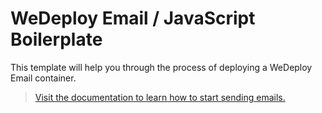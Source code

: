 # WeDeploy Email / JavaScript Boilerplate

This template will help you through the process of deploying a WeDeploy Email container.

> [Visit the documentation to learn how to start sending emails.](http://wedeploy.com/docs/email/)